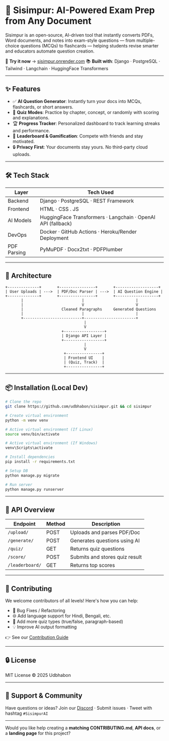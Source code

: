# 🧠 Sisimpur: AI-Powered Exam Prep from Any Document

Sisimpur is an open-source, AI-driven tool that instantly converts PDFs, Word documents, and notes into exam-style questions — from multiple-choice questions (MCQs) to flashcards — helping students revise smarter and educators automate question creation.

🚀 **Try it now** → [sisimpur.onrender.com](https://sisimpur.onrender.com/)
📚 **Built with**: Django · PostgreSQL · Tailwind · Langchain · HuggingFace Transformers

---

## ✨ Features

* ✅ **AI Question Generator**: Instantly turn your docs into MCQs, flashcards, or short answers.
* 🧠 **Quiz Modes**: Practice by chapter, concept, or randomly with scoring and explanations.
* 🏆 **Progress Tracker**: Personalized dashboard to track learning streaks and performance.
* 🎯 **Leaderboard & Gamification**: Compete with friends and stay motivated.
* 🔒 **Privacy First**: Your documents stay yours. No third-party cloud uploads.

---

## 🛠️ Tech Stack

| Layer       | Tech Used                                                    |
| ----------- | ------------------------------------------------------------ |
| Backend     | Django · PostgreSQL · REST Framework                         |
| Frontend    | HTML · CSS . JS                       |
| AI Models   | HuggingFace Transformers · Langchain · OpenAI API (fallback) |
| DevOps      | Docker · GitHub Actions · Heroku/Render Deployment           |
| PDF Parsing | PyMuPDF · Docx2txt · PDFPlumber                              |

---

## 🧩 Architecture

```plaintext
+--------------+       +----------------+       +-------------------+
| User Uploads | --->  | PDF/Doc Parser | --->  | AI Question Engine |
+--------------+       +----------------+       +-------------------+
       |                          |                       |
       |                          V                       V
       |                 Cleaned Paragraphs     Generated Questions
       |                          |                       |
       +--------------------------+-----------------------+
                                   |
                                   V
                         +------------------+
                         | Django API Layer |
                         +------------------+
                                   |
                                   V
                          +----------------+
                          | Frontend UI    |
                          | (Quiz, Track)  |
                          +----------------+
```

---

## 📦 Installation (Local Dev)

```bash
# Clone the repo
git clone https://github.com/udbhabon/sisimpur.git && cd sisimpur

# Create virtual environment
python -m venv venv

# Active virtual environment (If Linux) 
source venv/bin/activate

# Active virtual environment (If Windows) 
venv\Scripts\activate

# Install dependencies
pip install -r requirements.txt

# Setup DB
python manage.py migrate

# Run server
python manage.py runserver
```

---

## 🧪 API Overview

| Endpoint        | Method | Description                    |
| --------------- | ------ | ------------------------------ |
| `/upload/`      | POST   | Uploads and parses PDF/Doc     |
| `/generate/`    | POST   | Generates questions using AI   |
| `/quiz/`        | GET    | Returns quiz questions         |
| `/score/`       | POST   | Submits and stores quiz result |
| `/leaderboard/` | GET    | Returns top scores             |

---

## 🤝 Contributing

We welcome contributors of all levels! Here's how you can help:

* 🐞 Bug Fixes / Refactoring
* 🌐 Add language support for Hindi, Bengali, etc.
* 🧪 Add more quiz types (true/false, paragraph-based)
* 💡 Improve AI output formatting

👉 See our [Contribution Guide](CONTRIBUTING.md)

---

## 🔒 License

MIT License © 2025 Udbhabon

---

## 💬 Support & Community

Have questions or ideas?
Join our [Discord](https://discord.gg/sisimpur) · Submit issues · Tweet with hashtag `#SisimpurAI`

---

Would you like help creating a **matching CONTRIBUTING.md**, **API docs**, or a **landing page** for this project?